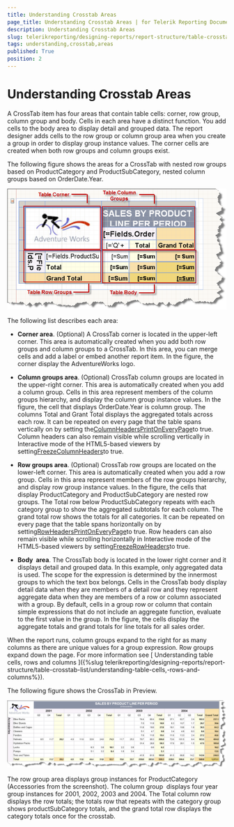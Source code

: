 ```yaml
---
title: Understanding Crosstab Areas
page_title: Understanding Crosstab Areas | for Telerik Reporting Documentation
description: Understanding Crosstab Areas
slug: telerikreporting/designing-reports/report-structure/table-crosstab-list/understanding-crosstab-areas
tags: understanding,crosstab,areas
published: True
position: 2
---
```


# Understanding Crosstab Areas




A CrossTab item has four areas that contain table cells: corner, row group, column group and body. Cells in each area have a distinct function. You add cells to the body area to display detail and grouped data. The report designer adds cells to the row group or column group area when you create a group in order to display group instance values. The corner cells are created when both row groups and column groups exist.

The following figure shows the areas for a CrossTab with nested row groups based on ProductCategory and ProductSubCategory, nested column groups based on OrderDate.Year.

  

  ![](images/table4.png)

The following list describes each area:

* __Corner area__. (Optional) A CrossTab corner is located in the upper-left corner. This area is
            automatically created when you add both row groups and column groups to a CrossTab. In this area, you can merge cells and add a
            label or embed another report item. In the figure, the corner display the AdventureWorks logo.

* __Column groups area__. (Optional) CrossTab column groups are located in the upper-right corner. This
            area is automatically created when you add a column group. Cells in this area represent members of the column groups hierarchy, and
            display the column group instance values. In the figure, the cell that displays OrderDate.Year is column group. The columns Total
            and Grant Total displays the aggregated totals across each row. It can be repeated on every page that the table spans vertically on by
            setting the[ColumnHeadersPrintOnEveryPage](/reporting/api/Telerik.Reporting.Table#Telerik_Reporting_Table_ColumnHeadersPrintOnEveryPage)to true.
            Column headers can also remain visible while scrolling vertically in Interactive mode of the HTML5-based viewers by setting[FreezeColumnHeaders](/reporting/api/Telerik.Reporting.Table#Telerik_Reporting_Table_FreezeColumnHeaders)to true.

* __Row groups area__. (Optional) CrossTab row groups are located on the lower-left corner. This area is
            automatically created when you add a row group. Cells in this area represent members of the row groups hierarchy, and display row
            group instance values. In the figure, the cells that display ProductCategory and ProductSubCategory are nested row groups. The Total
            row below ProductSubCategory repeats with each category group to show the aggregated subtotals for each column. The grand total row
            shows the totals for all categories. It can be repeated on every page that the table spans horizontally on by setting[RowHeadersPrintOnEveryPage](/reporting/api/Telerik.Reporting.Table#Telerik_Reporting_Table_RowHeadersPrintOnEveryPage)to true.
            Row headers can also remain visible while scrolling horizontally in Interactive mode of the HTML5-based viewers by setting[FreezeRowHeaders](/reporting/api/Telerik.Reporting.Table#Telerik_Reporting_Table_FreezeRowHeaders)to true.

* __Body  area__. The CrossTab body is located in the lower right corner and it displays detail and grouped
            data. In this example, only aggregated data is used. The scope for the expression is determined by the innermost groups to which the
            text box belongs. Cells in the CrossTab body display detail data when they are members of a detail row and they represent aggregate
            data when they are members of a row or column associated with a group. By default, cells in a group row or column that contain simple
            expressions that do not include an aggregate function, evaluate to the first value in the group. In the figure, the cells display the
            aggregate totals and grand totals for line totals for all sales order.

When the report runs, column groups expand to the right for as many columns as there are unique values for a group expression. Row           groups expand down the page. For more information see [          Understanding             table cells, rows and columns        ]({%slug telerikreporting/designing-reports/report-structure/table-crosstab-list/understanding-table-cells,-rows-and-columns%}).         

The following figure shows the CrossTab in Preview.

  

  ![](images/table5.png)

The row group area displays group instances for ProductCategory (Accessories from the screenshot). The column group  displays four           year group instances for 2001, 2002, 2003 and 2004. The Total column row displays the row totals; the totals row that repeats with           the category group shows productSubCategory totals, and the grand total row displays the category totals once for the crosstab.

